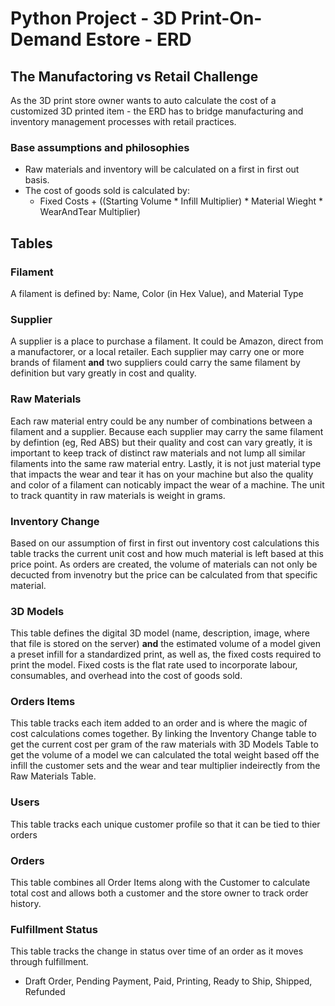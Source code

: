 # Python Project - 3D Print-On-Demand Estore - ERD

## The Manufactoring vs Retail Challenge

As the 3D print store owner wants to auto calculate the cost of a customized 3D printed item - the ERD has to bridge manufacturing and inventory management processes with retail practices.

### Base assumptions and philosophies

- Raw materials and inventory will be calculated on a first in first out basis.
- The cost of goods sold is calculated by:
  - Fixed Costs + ((Starting Volume * Infill Multiplier) * Material Wieght * WearAndTear Multiplier)

## Tables

### Filament
A filament is defined by: Name, Color (in Hex Value), and Material Type

### Supplier
A supplier is a place to purchase a filament. It could be Amazon, direct from a manufactorer, or a local retailer. Each supplier may carry one or more brands of filament **and** two suppliers could carry the same filament by definition but vary greatly in cost and quality.

### Raw Materials
Each raw material entry could be any number of combinations between a filament and a supplier. Because each supplier may carry the same filament by defintion (eg, Red ABS) but their quality and cost can vary greatly, it is important to keep track of distinct raw materials and not lump all similar filaments into the same raw material entry. Lastly, it is not just material type that impacts the wear and tear it has on your machine but also the quality and color of a filament can noticably impact the wear of a machine. The unit to track quantity in raw materials is weight in grams.

### Inventory Change 
Based on our assumption of first in first out inventory cost calculations this table tracks the current unit cost and how much material is left based at this price point. As orders are created, the volume of materials can not only be decucted from invenotry but the price can be calculated from that specific material.

### 3D Models
This table defines the digital 3D model (name, description, image, where that file is stored on the server) **and** the estimated volume of a model given a preset infill for a standardized print, as well as, the fixed costs required to print the model. Fixed costs is the flat rate used to incorporate labour, consumables, and overhead into the cost of goods sold.

### Orders Items
This table tracks each item added to an order and is where the magic of cost calculations comes together. By linking the Inventory Change table to get the current cost per gram of the raw materials with 3D Models Table to get the volume of a model we can calculated the total weight based off the infill the customer sets and the wear and tear multiplier indeirectly from the Raw Materials Table.

### Users
This table tracks each unique customer profile so that it can be tied to thier orders

### Orders
This table combines all Order Items along with the Customer to calculate total cost and allows both a customer and the store owner to track order history.

### Fulfillment Status
This table tracks the change in status over time of an order as it moves through fulfillment.
- Draft Order, Pending Payment, Paid, Printing, Ready to Ship, Shipped, Refunded
